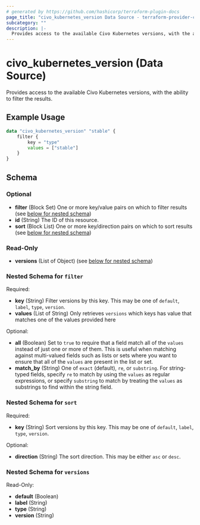 ```yaml
---
# generated by https://github.com/hashicorp/terraform-plugin-docs
page_title: "civo_kubernetes_version Data Source - terraform-provider-civo"
subcategory: ""
description: |-
  Provides access to the available Civo Kubernetes versions, with the ability to filter the results.
---
```


# civo_kubernetes_version (Data Source)

Provides access to the available Civo Kubernetes versions, with the ability to filter the results.

## Example Usage

```terraform
data "civo_kubernetes_version" "stable" {
    filter {
        key = "type"
        values = ["stable"]
    }
}
```

<!-- schema generated by tfplugindocs -->
## Schema

### Optional

- **filter** (Block Set) One or more key/value pairs on which to filter results (see [below for nested schema](#nestedblock--filter))
- **id** (String) The ID of this resource.
- **sort** (Block List) One or more key/direction pairs on which to sort results (see [below for nested schema](#nestedblock--sort))

### Read-Only

- **versions** (List of Object) (see [below for nested schema](#nestedatt--versions))

<a id="nestedblock--filter"></a>
### Nested Schema for `filter`

Required:

- **key** (String) Filter versions by this key. This may be one of `default`, `label`, `type`, `version`.
- **values** (List of String) Only retrieves `versions` which keys has value that matches one of the values provided here

Optional:

- **all** (Boolean) Set to `true` to require that a field match all of the `values` instead of just one or more of them. This is useful when matching against multi-valued fields such as lists or sets where you want to ensure that all of the `values` are present in the list or set.
- **match_by** (String) One of `exact` (default), `re`, or `substring`. For string-typed fields, specify `re` to match by using the `values` as regular expressions, or specify `substring` to match by treating the `values` as substrings to find within the string field.


<a id="nestedblock--sort"></a>
### Nested Schema for `sort`

Required:

- **key** (String) Sort versions by this key. This may be one of `default`, `label`, `type`, `version`.

Optional:

- **direction** (String) The sort direction. This may be either `asc` or `desc`.


<a id="nestedatt--versions"></a>
### Nested Schema for `versions`

Read-Only:

- **default** (Boolean)
- **label** (String)
- **type** (String)
- **version** (String)


